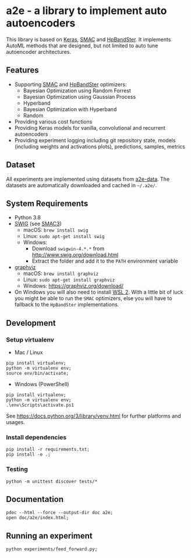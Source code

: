 # a2e - a library to implement auto autoencoders

This library is based on [Keras](https://keras.io/), [SMAC](https://github.com/automl/SMAC3/) and [HpBandSter](https://github.com/automl/HpBandSter/). 
It implements AutoML methods that are designed, but not limited to auto tune autoencoder architectures.

## Features

- Supporting [SMAC](https://github.com/automl/SMAC3/) and [HpBandSter](https://github.com/automl/HpBandSter/) optimizers:
    - Bayesian Optimization using Random Forrest
    - Bayesian Optimization using Gaussian Process
    - Hyperband
    - Bayesian Optimization with Hyperband
    - Random 
- Providing various cost functions
- Providing Keras models for vanilla, convolutional and recurrent autoencoders
- Providing experiment logging including git repository state, models (including weights and activations plots), predictions, samples, metrics

## Dataset

All experiments are implemented using datasets from [a2e-data](https://github.com/maechler/a2e-data). 
The datasets are automatically downloaded and cached in `~/.a2e/`.

## System Requirements

- Python 3.8
- [SWIG](http://www.swig.org/) (see [SMAC3](https://automl.github.io/SMAC3/master/installation.html))
    - macOS: `brew install swig`
    - Linux: `sudo apt-get install swig`
    - Windows: 
        - Download `swigwin-4.*.*` from http://www.swig.org/download.html
        - Extract the folder and add it to the `PATH` environment variable
- [graphviz](https://graphviz.org/)
    - macOS: `brew install graphviz`
    - Linux: `sudo apt-get install graphviz`
    - Windows: https://graphviz.org/download/
- On Windows you will also need to install [WSL 2](https://docs.microsoft.com/en-us/windows/wsl/install-win10). 
With a little bit of luck you might be able to run the `SMAC` optimizers, else you will have to fallback to the `HpBandSter` implementations.



## Development

### Setup virtualenv

- Mac / Linux
```
pip install virtualenv;
python -m virtualenv env;
source env/bin/activate;
```

- Windows (PowerShell)
```
pip install virtualenv;
python -m virtualenv env;
.\env\Scripts\activate.ps1
```
 
 See https://docs.python.org/3/library/venv.html for further platforms and usages.

### Install dependencies

```
pip install -r requirements.txt;
pip install -e .;
```

### Testing

```
python -m unittest discover tests/*
```

## Documentation

```
pdoc --html --force --output-dir doc a2e;
open doc/a2e/index.html;
```

## Running an experiment

```
python experiments/feed_forward.py;
```
